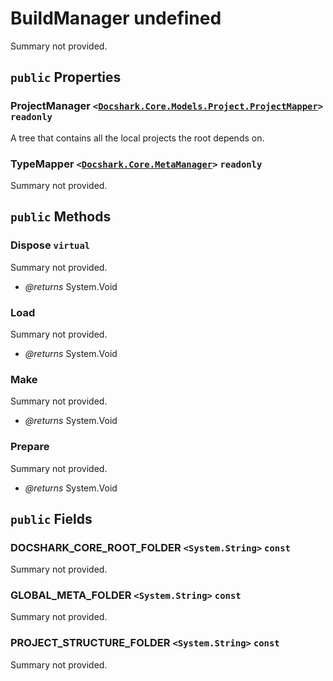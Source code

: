 # BuildManager undefined

Summary not provided.

## `public` Properties

### ProjectManager <code><<a href="./Docshark\Core\Models\Project.md">Docshark.Core.Models.Project.ProjectMapper</a>></code> `readonly`

A tree that contains all the local projects the root depends on.

### TypeMapper <code><<a href="./Docshark\Core.md">Docshark.Core.MetaManager</a>></code> `readonly`

Summary not provided.



## `public` Methods

### Dispose `virtual`

Summary not provided.

- *@returns* System.Void

### Load

Summary not provided.

- *@returns* System.Void

### Make

Summary not provided.

- *@returns* System.Void

### Prepare

Summary not provided.

- *@returns* System.Void

## `public` Fields

### DOCSHARK_CORE_ROOT_FOLDER <code title="comments go here"><System.String></code> `const`

Summary not provided.

### GLOBAL_META_FOLDER <code title="comments go here"><System.String></code> `const`

Summary not provided.

### PROJECT_STRUCTURE_FOLDER <code title="comments go here"><System.String></code> `const`

Summary not provided.